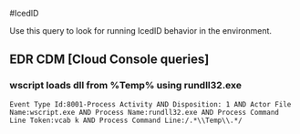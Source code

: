 #IcedID

Use this query to look for running IcedID behavior in the environment.

## EDR CDM [Cloud Console queries]

### wscript loads dll from %Temp% using rundll32.exe

~~~
Event Type Id:8001-Process Activity AND Disposition: 1 AND Actor File Name:wscript.exe AND Process Name:rundll32.exe AND Process Command Line Token:vcab k AND Process Command Line:/.*\\Temp\\.*/
~~~
